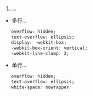  1. ...
 * 多行...
 ````css   
    overflow: hidden;
    text-overflow: ellipsis;
    display: -webkit-box;
    -webkit-box-orient: vertical;
    -webkit-line-clamp: 2;   
 ````
 * 单行...
  ````css   
     overflow: hidden;
     text-overflow: ellipsis;
     white-space: nowrapper
  ````
 